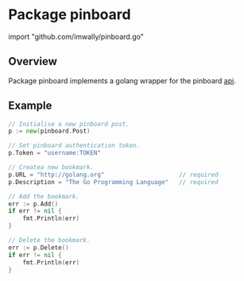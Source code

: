 # Package pinboard

import "github.com/imwally/pinboard.go"

## Overview

Package pinboard implements a golang wrapper for the
pinboard [api](https://pinboard.in/api/).

## Example

```go
// Initialise a new pinboard post.
p := new(pinboard.Post)

// Set pinboard authentication token.
p.Token = "username:TOKEN"

// Createa new bookmark.
p.URL = "http://golang.org"                     // required
p.Description = "The Go Programming Language"   // required

// Add the bookmark.
err := p.Add()
if err != nil {
	fmt.Println(err)
}

// Delete the bookmark.
err := p.Delete()
if err != nil {
	fmt.Println(err)
}
```

